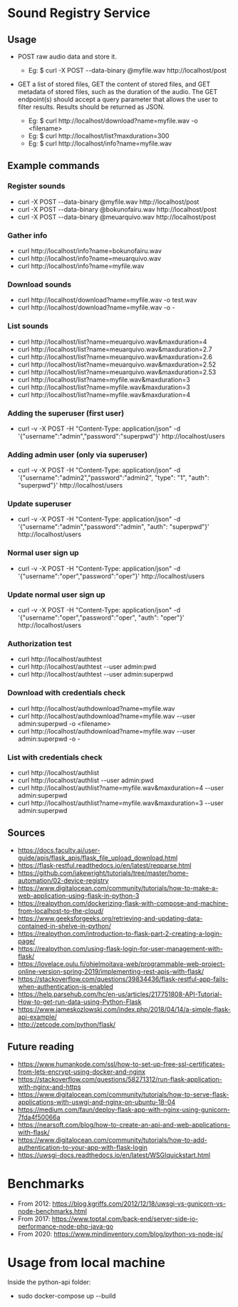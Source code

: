 # Sound Registry Service

## Usage

* POST raw audio data and store it.

    * Eg: $ curl -X POST --data-binary @myfile.wav http://localhost/post

* GET a list of stored files, GET the content of stored files, and GET metadata of
stored files, such as the duration of the audio. The GET endpoint(s) should
accept a query parameter that allows the user to filter results. Results should be
returned as JSON.
    * Eg: $ curl http://localhost/download?name=myfile.wav -o <filename\>
    * Eg: $ curl http://localhost/list?maxduration=300
    * Eg: $ curl http://localhost/info?name=myfile.wav

## Example commands

### Register sounds
* curl -X POST --data-binary @myfile.wav http://localhost/post
* curl -X POST --data-binary @bokunofairu.wav http://localhost/post
* curl -X POST --data-binary @meuarquivo.wav http://localhost/post

### Gather info
* curl http://localhost/info?name=bokunofairu.wav
* curl http://localhost/info?name=meuarquivo.wav
* curl http://localhost/info?name=myfile.wav

### Download sounds
* curl http://localhost/download?name=myfile.wav -o test.wav
* curl http://localhost/download?name=myfile.wav -o -

### List sounds
* curl http://localhost/list?name=meuarquivo.wav\&maxduration=4
* curl http://localhost/list?name=meuarquivo.wav\&maxduration=2.7
* curl http://localhost/list?name=meuarquivo.wav\&maxduration=2.6
* curl http://localhost/list?name=meuarquivo.wav\&maxduration=2.52
* curl http://localhost/list?name=meuarquivo.wav\&maxduration=2.53
* curl http://localhost/list?name=myfile.wav\&maxduration=3
* curl http://localhost/list?name=myfile.wav\&maxduration=3
* curl http://localhost/list?name=myfile.wav\&maxduration=4

### Adding the superuser (first user)
* curl -v -X POST -H "Content-Type: application/json" -d '{"username":"admin","password":"superpwd"}' http://localhost/users

### Adding admin user (only via superuser)
* curl -v -X POST -H "Content-Type: application/json" -d '{"username":"admin2","password":"admin2", "type": "1", "auth": "superpwd"}' http://localhost/users

### Update superuser
* curl -v -X POST -H "Content-Type: application/json" -d '{"username":"admin","password":"admin", "auth": "superpwd"}' http://localhost/users

### Normal user sign up
* curl -v -X POST -H "Content-Type: application/json" -d '{"username":"oper","password":"oper"}' http://localhost/users

### Update normal user sign up
* curl -v -X POST -H "Content-Type: application/json" -d '{"username":"oper","password":"oper", "auth": "oper"}' http://localhost/users

### Authorization test
* curl http://localhost/authtest
* curl http://localhost/authtest --user admin:pwd
* curl http://localhost/authtest --user admin:superpwd

### Download with credentials check
* curl http://localhost/authdownload?name=myfile.wav 
* curl http://localhost/authdownload?name=myfile.wav --user admin:superpwd -o <filename\>
* curl http://localhost/authdownload?name=myfile.wav --user admin:superpwd -o -

### List with credentials check
* curl http://localhost/authlist
* curl http://localhost/authlist --user admin:pwd
* curl http://localhost/authlist?name=myfile.wav\&maxduration=4 --user admin:superpwd
* curl http://localhost/authlist?name=myfile.wav\&maxduration=3 --user admin:superpwd

## Sources

* https://docs.faculty.ai/user-guide/apis/flask_apis/flask_file_upload_download.html
* https://flask-restful.readthedocs.io/en/latest/reqparse.html
* https://github.com/jakewright/tutorials/tree/master/home-automation/02-device-registry
* https://www.digitalocean.com/community/tutorials/how-to-make-a-web-application-using-flask-in-python-3
* https://realpython.com/dockerizing-flask-with-compose-and-machine-from-localhost-to-the-cloud/
* https://www.geeksforgeeks.org/retrieving-and-updating-data-contained-in-shelve-in-python/
* https://realpython.com/introduction-to-flask-part-2-creating-a-login-page/
* https://realpython.com/using-flask-login-for-user-management-with-flask/
* https://lovelace.oulu.fi/ohjelmoitava-web/programmable-web-project-online-version-spring-2019/implementing-rest-apis-with-flask/
* https://stackoverflow.com/questions/39834436/flask-restful-app-fails-when-authentication-is-enabled
* https://help.parsehub.com/hc/en-us/articles/217751808-API-Tutorial-How-to-get-run-data-using-Python-Flask
* https://www.jameskozlowski.com/index.php/2018/04/14/a-simple-flask-api-example/
* http://zetcode.com/python/flask/

## Future reading

* https://www.humankode.com/ssl/how-to-set-up-free-ssl-certificates-from-lets-encrypt-using-docker-and-nginx
* https://stackoverflow.com/questions/58271312/run-flask-application-with-nginx-and-https
* https://www.digitalocean.com/community/tutorials/how-to-serve-flask-applications-with-uswgi-and-nginx-on-ubuntu-18-04
* https://medium.com/faun/deploy-flask-app-with-nginx-using-gunicorn-7fda4f50066a
* https://nearsoft.com/blog/how-to-create-an-api-and-web-applications-with-flask/
* https://www.digitalocean.com/community/tutorials/how-to-add-authentication-to-your-app-with-flask-login
* https://uwsgi-docs.readthedocs.io/en/latest/WSGIquickstart.html

# Benchmarks

* From 2012: https://blog.kgriffs.com/2012/12/18/uwsgi-vs-gunicorn-vs-node-benchmarks.html
* From 2017: https://www.toptal.com/back-end/server-side-io-performance-node-php-java-go
* From 2020: https://www.mindinventory.com/blog/python-vs-node-js/

# Usage from local machine

Inside the python-api folder:
 
* sudo docker-compose up --build